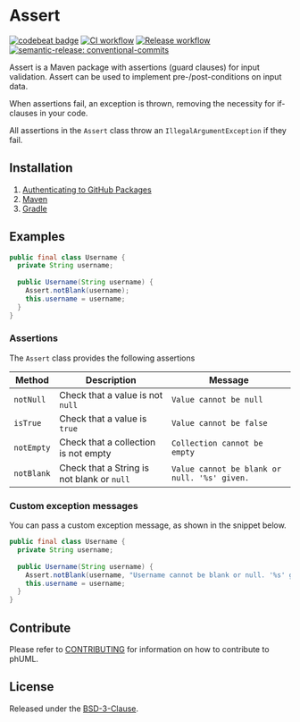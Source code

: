 # Assert

[![codebeat badge](https://codebeat.co/badges/034ebd51-86c8-479a-9e52-59c95019aeb5)](https://codebeat.co/projects/github-com-montealegreluis-assert-main)
[![CI workflow](https://github.com/montealegreluis/assert/actions/workflows/ci.yml/badge.svg)](https://github.com/montealegreluis/assert/actions/workflows/ci.yml)
[![Release workflow](https://github.com/montealegreluis/assert/actions/workflows/release.yml/badge.svg)](https://github.com/montealegreluis/assert/actions/workflows/release.yml)
[![semantic-release: conventional-commits](https://img.shields.io/badge/semantic--release-conventionalcommits-e10079?logo=semantic-release)](https://github.com/semantic-release/semantic-release)

Assert is a Maven package with assertions (guard clauses) for input validation. Assert can be used to implement pre-/post-conditions on input data.

When assertions fail, an exception is thrown, removing the necessity for if-clauses in your code.

All assertions in the `Assert` class throw an `IllegalArgumentException` if they fail.

## Installation

1. [Authenticating to GitHub Packages](https://github.com/MontealegreLuis/assert/blob/main/docs/installation/authentication.md)
2. [Maven](https://github.com/MontealegreLuis/assert/blob/main/docs/installation/maven.md)
3. [Gradle](https://github.com/MontealegreLuis/assert/blob/main/docs/installation/gradle.md)

## Examples

```java
public final class Username {
  private String username;
    
  public Username(String username) {
    Assert.notBlank(username);
    this.username = username;
  }
}
```


### Assertions

The `Assert` class provides the following assertions

| Method     | Description                                | Message                                      |
|------------|--------------------------------------------|----------------------------------------------|
| `notNull`  | Check that a value is not `null`           | `Value cannot be null`                       |
| `isTrue`   | Check that a value is `true`               | `Value cannot be false`                      |
| `notEmpty` | Check that a collection is not empty       | `Collection cannot be empty`                 |
| `notBlank` | Check that a String is not blank or `null` | `Value cannot be blank or null. '%s' given.` |

### Custom exception messages

You can pass a custom exception message, as shown in the snippet below.

```java
public final class Username {
  private String username;
    
  public Username(String username) {
    Assert.notBlank(username, "Username cannot be blank or null. '%s' given");
    this.username = username;
  }
}
```

## Contribute

Please refer to [CONTRIBUTING](https://github.com/MontealegreLuis/assert/blob/main/CONTRIBUTING.md) for information on how to contribute to phUML.

## License

Released under the [BSD-3-Clause](https://github.com/MontealegreLuis/assert/blob/main/LICENSE).
